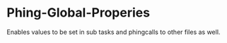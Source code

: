 Phing-Global-Properies
======================

Enables values to be set in sub tasks and phingcalls to other files as well.
